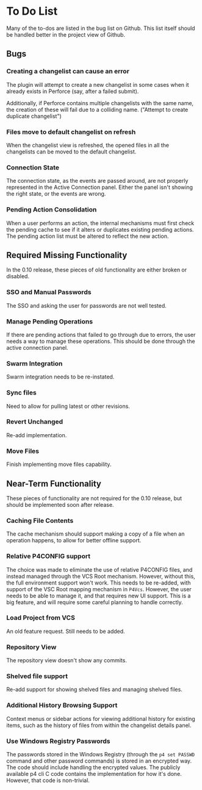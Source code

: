 # To Do List

Many of the to-dos are listed in the bug list on Github.  This list itself should be handled better in the project view of Github.


## Bugs

### Creating a changelist can cause an error

The plugin will attempt to create a new changelist in some cases when it already exists in Perforce (say, after a failed submit).

Additionally, if Perforce contains multiple changelists with the same name, the creation of these will fail due to a colliding name. ("Attempt to create duplicate changelist")

### Files move to default changelist on refresh

When the changelist view is refreshed, the opened files in all the changelists can be moved to the default changelist.

### Connection State

The connection state, as the events are passed around, are not properly represented in the Active Connection panel.  Either the panel isn't showing the right state, or the events are wrong.

### Pending Action Consolidation

When a user performs an action, the internal mechanisms must first check the pending cache to see if it alters or duplicates existing pending actions.  The pending action list must be altered to reflect the new action. 


## Required Missing Functionality

In the 0.10 release, these pieces of old functionality are either broken or disabled.

### SSO and Manual Passwords

The SSO and asking the user for passwords are not well tested.

### Manage Pending Operations

If there are pending actions that failed to go through due to errors, the user needs a way to manage these operations.  This should be done through the active connection panel.

### Swarm Integration

Swarm integration needs to be re-instated.

### Sync files

Need to allow for pulling latest or other revisions.

### Revert Unchanged

Re-add implementation.

### Move Files

Finish implementing move files capability.



## Near-Term Functionality

These pieces of functionality are not required for the 0.10 release, but should be implemented soon after release.

### Caching File Contents

The cache mechanism should support making a copy of a file when an operation happens, to allow for better offline support.

### Relative P4CONFIG support

The choice was made to eliminate the use of relative P4CONFIG files, and instead managed through the VCS Root mechanism.
However, without this, the full environment support won't work.  This needs to be re-added, with support of the VSC Root
mapping mechanism in `P4Vcs`.  However, the user needs to be able to manage it, and that requires new UI support.  This
is a big feature, and will require some careful planning to handle correctly.

### Load Project from VCS

An old feature request.  Still needs to be added.

### Repository View

The repository view doesn't show any commits.

### Shelved file support

Re-add support for showing shelved files and managing shelved files.

### Additional History Browsing Support

Context menus or sidebar actions for viewing additional history for existing items, such as the history of files from within the changelist details panel. 

### Use Windows Registry Passwords

The passwords stored in the Windows Registry (through the `p4 set PASSWD` command and other password commands) is stored
in an encrypted way.  The code should include handling the encrypted values.  The publicly available p4 cli C code
contains the implementation for how it's done.  However, that code is non-trivial. 
